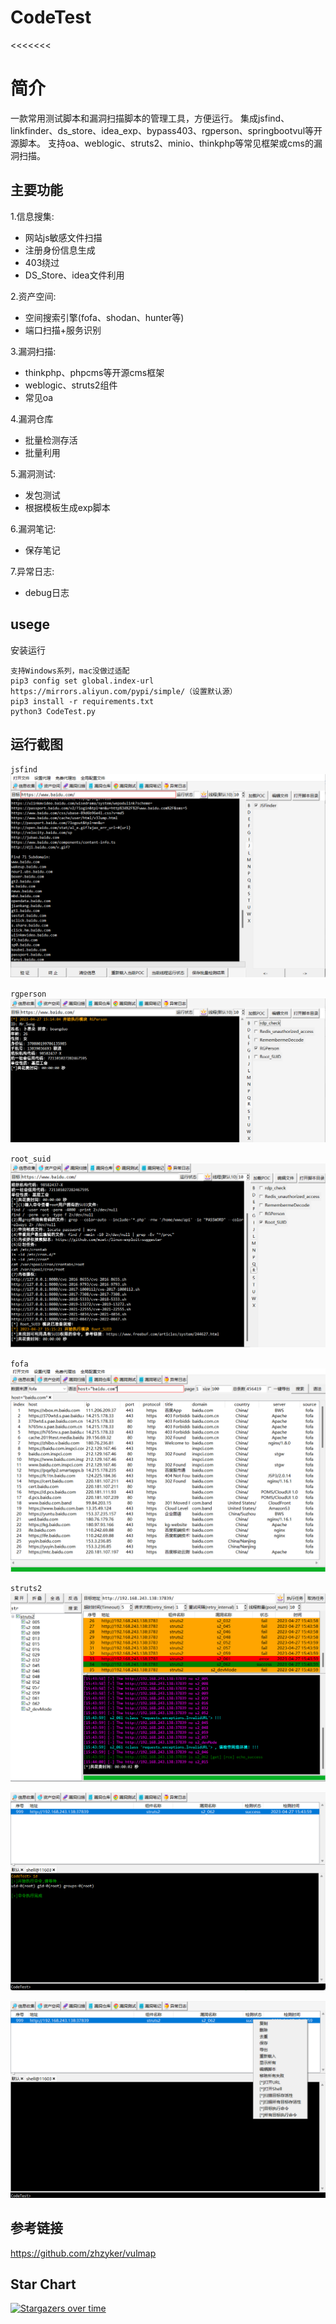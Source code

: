 # CodeTest
<<<<<<<

# 简介
一款常用测试脚本和漏洞扫描脚本的管理工具，方便运行。
集成jsfind、linkfinder、ds_store、idea_exp、bypass403、rgperson、springbootvul等开源脚本。
支持oa、weblogic、struts2、minio、thinkphp等常见框架或cms的漏洞扫描。

## 主要功能
1.信息搜集:
* 网站js敏感文件扫描
* 注册身份信息生成
* 403绕过
* DS_Store、idea文件利用

2.资产空间:
* 空间搜索引擎(fofa、shodan、hunter等)
* 端口扫描+服务识别

3.漏洞扫描:  
* thinkphp、phpcms等开源cms框架
* weblogic、struts2组件
* 常见oa  

4.漏洞仓库
* 批量检测存活
* 批量利用

5.漏洞测试:
* 发包测试
* 根据模板生成exp脚本

6.漏洞笔记:
* 保存笔记

7.异常日志:
* debug日志

## usege
安装运行
``` 
支持Windows系列，mac没做过适配
pip3 config set global.index-url https://mirrors.aliyun.com/pypi/simple/（设置默认源）
pip3 install -r requirements.txt
python3 CodeTest.py
```

## 运行截图

`jsfind`
![](image/1.png)

`rgperson`
![](image/2.png)

`root_suid`
![](image/3.png)

`fofa`
![](image/4.png)

`struts2`
![](image/5.png)

![](image/6.png)

![](image/7.png)

## 参考链接
https://github.com/zhzyker/vulmap


## Star Chart
[![Stargazers over time](https://starchart.cc/codeyso/CodeTest.svg)](https://starchart.cc/codeyso/CodeTest)